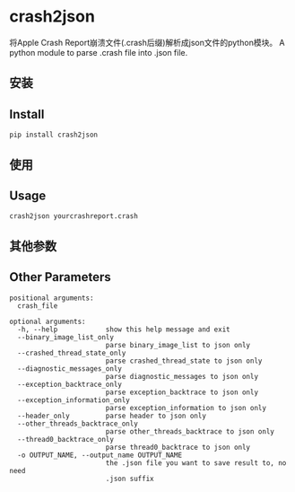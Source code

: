 # crash2json
将Apple Crash Report崩溃文件(.crash后缀)解析成json文件的python模块。
A python module to parse .crash file into .json file.

## 安装
## Install
```
pip install crash2json
```

## 使用
## Usage
```
crash2json yourcrashreport.crash
```

## 其他参数
## Other Parameters
```
positional arguments:
  crash_file

optional arguments:
  -h, --help            show this help message and exit
  --binary_image_list_only
                        parse binary_image_list to json only
  --crashed_thread_state_only
                        parse crashed_thread_state to json only
  --diagnostic_messages_only
                        parse diagnostic_messages to json only
  --exception_backtrace_only
                        parse exception_backtrace to json only
  --exception_information_only
                        parse exception_information to json only
  --header_only         parse header to json only
  --other_threads_backtrace_only
                        parse other_threads_backtrace to json only
  --thread0_backtrace_only
                        parse thread0_backtrace to json only
  -o OUTPUT_NAME, --output_name OUTPUT_NAME
                        the .json file you want to save result to, no need
                        .json suffix
```
